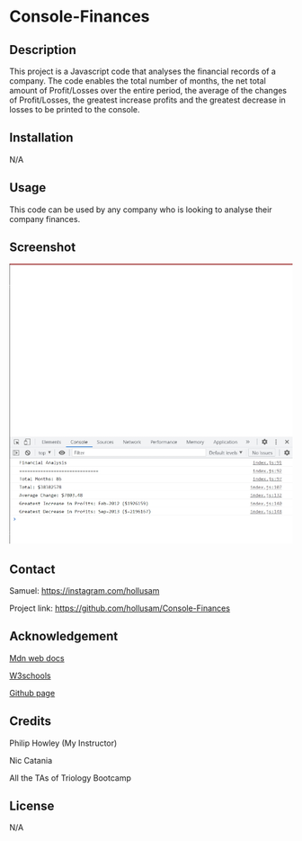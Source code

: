 # Console-Finances

## Description

This project is a Javascript code that analyses the financial records of a company. The code enables the total number of months, the net total amount of Profit/Losses over the entire period, the average of the changes of Profit/Losses, the greatest increase profits and the greatest decrease in losses to be printed to the console.

## Installation

N/A

## Usage

This code can be used by any company who is looking to analyse their company finances.

## Screenshot

![screenshot](images/Financial%20Analysis.jpg)

## Contact

Samuel: https://instagram.com/hollusam

Project link: https://github.com/hollusam/Console-Finances

## Acknowledgement

<a href="https://developer.mozilla.org/en-US/docs/Web/JavaScript/Reference/Global_Objects/Array/map">Mdn web docs</a>

<a href="https://www.w3schools.com/">W3schools</a>

<a href="https://github.com">Github page</a>

## Credits

Philip Howley (My Instructor)

Nic Catania

All the TAs of Triology Bootcamp

## License

N/A